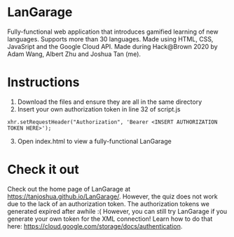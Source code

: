 # LanGarage
Fully-functional web application that introduces gamified learning of new languages. Supports more than 30 languages. Made using HTML, CSS, JavaSript and the Google Cloud API. Made during Hack@Brown 2020 by Adam Wang, Albert Zhu and Joshua Tan (me).

# Instructions
1. Download the files and ensure they are all in the same directory
2. Insert your own authorization token in line 32 of script.js
```
xhr.setRequestHeader("Authorization", 'Bearer <INSERT AUTHORIZATION TOKEN HERE>');
```
3. Open index.html to view a fully-functional LanGarage

# Check it out
Check out the home page of LanGarage at https://tanjoshua.github.io/LanGarage/. However, the quiz does not work due to the lack of an authorization token. The authorization tokens we generated expired after awhile :( However, you can still try LanGarage if you generate your own token for the XML connection! Learn how to do that here: https://cloud.google.com/storage/docs/authentication.
